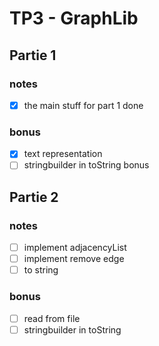 # TP3 - GraphLib

## Partie 1

### notes
- [x] the main stuff for part 1 done

### bonus
- [x] text representation 
- [ ] stringbuilder in toString bonus

## Partie 2
### notes
- [ ] implement adjacencyList
- [ ] implement remove edge
- [ ] to string

### bonus
- [ ] read from file
- [ ] stringbuilder in toString